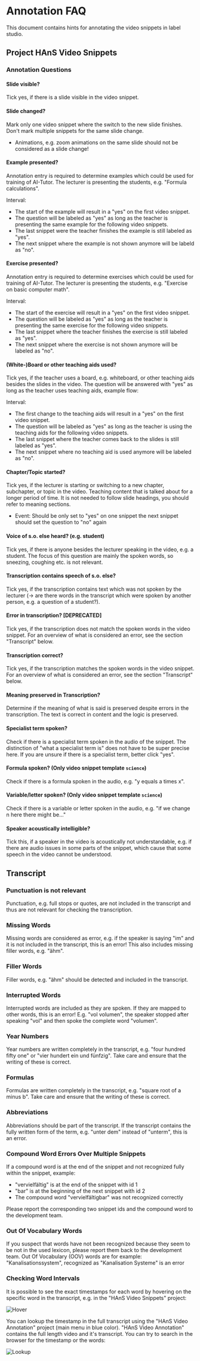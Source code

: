 # Annotation FAQ

This document contains hints for annotating the video snippets in label studio.

## Project HAnS Video Snippets

### Annotation Questions

#### Slide visible?

Tick yes, if there is a slide visible in the video snippet.

#### Slide changed?

Mark only one video snippet where the switch to the new slide finishes.
Don't mark multiple snippets for the same slide change.

- Animations, e.g. zoom animations on the same slide should not be considered as a slide change!

#### Example presented?

Annotation entry is required to determine examples which could be used for
training of AI-Tutor. The lecturer is presenting the students, e.g. "Formula calculations".

Interval:

- The start of the example will result in a "yes" on the first video snippet.
- The question will be labeled as "yes" as long as the teacher is presenting the same example for the following video snippets.
- The last snippet were the teacher finishes the example is still labeled as "yes".
- The next snippet where the example is not shown anymore will be labeld as "no".

#### Exercise presented?

Annotation entry is required to determine exercises which could be used for
training of AI-Tutor. The lecturer is presenting the students, e.g. "Exercise on basic computer math".

Interval:

- The start of the exercise will result in a "yes" on the first video snippet.
- The question will be labeled as "yes" as long as the teacher is presenting the same exercise for the following video snippets.
- The last snippet where the teacher finishes the exercise is still labeled as "yes".
- The next snippet where the exercise is not shown anymore will be labeled as "no".

#### (White-)Board or other teaching aids used?

Tick yes, if the teacher uses a board, e.g. whiteboard, or other teaching aids besides the slides in the video.
The question will be answered with "yes" as long as the teacher uses teaching aids, example flow:

Interval:

- The first change to the teaching aids will result in a "yes" on the first video snippet.
- The question will be labeled as "yes" as long as the teacher is using the teaching aids for the following video snippets.
- The last snippet where the teacher comes back to the slides is still labeled as "yes".
- The next snippet where no teaching aid is used anymore will be labeled as "no".

#### Chapter/Topic started?

Tick yes, if the lecturer is starting or switching to a new chapter, subchapter, or topic in the video.
Teaching content that is talked about for a longer period of time.
It is not needed to follow slide headings, you should refer to meaning sections.

- Event: Should be only set to "yes" on one snippet the next snippet should set the question to "no" again

#### Voice of s.o. else heard? (e.g. student)

Tick yes, if there is anyone besides the lecturer speaking in the video, e.g. a student.
The focus of this question are mainly the spoken words, so sneezing, coughing etc. is not relevant.

#### Transcription contains speech of s.o. else?

Tick yes, if the transcription contains text which was not spoken by the lecturer
(-> are there words in the transcript which were spoken by another person, e.g. a question of a student?).

#### Error in transcription? \[DEPRECATED\]

Tick yes, if the transcription does not match the spoken words in the video snippet.
For an overview of what is considered an error, see the section "Transcript" below.

#### Transcription correct?

Tick yes, if the transcription matches the spoken words in the video snippet.
For an overview of what is considered an error, see the section "Transcript" below.

#### Meaning preserved in Transcription?

Determine if the meaning of what is said is preserved despite errors in the transcription.
The text is correct in content and the logic is preserved.

#### Specialist term spoken?

Check if there is a specialist term spoken in the audio of the snippet.
The distinction of "what a specialist term is" does not have to be super precise here.
If you are unsure if there is a specialist term, better click "yes".

#### Formula spoken? (Only video snippet template `science`)

Check if there is a formula spoken in the audio, e.g. "y equals a times x".

#### Variable/letter spoken? (Only video snippet template `science`)

Check if there is a variable or letter spoken in the audio, e.g. "if we change n here there might be..."

#### Speaker acoustically intelligible?

Tick this, if a speaker in the video is acoustically not understandable,
e.g. if there are audio issues in some parts of the snippet, which cause that some speech in the video cannot be understood.

## Transcript

### Punctuation is not relevant

Punctuation, e.g. full stops or quotes, are not included in the transcript and thus are not relevant for checking the transcription.

### Missing Words

Missing words are considered as error, e.g. if the speaker is saying "im" and it is not included in the transcript, this is an error! This also includes missing filler words, e.g. "ähm".

### Filler Words

Filler words, e.g. "ähm" should be detected and included in the transcript.

### Interrupted Words

Interrupted words are included as they are spoken. If they are mapped to other words, this is an error!
E.g. "vol volumen", the speaker stopped after speaking "vol" and then spoke the complete word "volumen".

### Year Numbers

Year numbers are written completely in the transcript, e.g. "four hundred fifty one" or "vier hundert ein und fünfzig".
Take care and ensure that the writing of these is correct.

### Formulas

Formulas are written completely in the transcript, e.g. "square root of a minus b".
Take care and ensure that the writing of these is correct.

### Abbreviations

Abbreviations should be part of the transcript.
If the transcript contains the fully written form of the term, e.g. "unter dem" instead of "unterm", this is an error.

### Compound Word Errors Over Multiple Snippets

If a compound word is at the end of the snippet and not recognized fully within the snippet, example:

- "vervielfältig" is at the end of the snippet with id 1
- "bar" is at the beginning of the next snippet with id 2
- The compound word "vervielfältigbar" was not recognized correctly

Please report the corresponding two snippet ids and the compound word to the development team.

### Out Of Vocabulary Words

If you suspect that words have not been recognized because they seem to be not in the used lexicon,
please report them back to the development team.
Out Of Vocabulary (OOV) words are for example:
"Kanalisationssystem", recognized as "Kanalisation Systeme" is an error

### Checking Word Intervals

It is possible to see the exact timestamps for each word by hovering on the specific word in the transcript, e.g. in the "HAnS Video Snippets" project:

![Hover](./docs/images/hover_transcript.png "Hover")

You can lookup the timestamp in the full transcript using the "HAnS Video Annotation" project (main menu in blue color). "HAnS Video Annotation" contains the full length video and it's transcript.
You can try to search in the browser for the timestamp or the words:

![Lookup](./docs/images/lookup_full_transcript.png "Lookup")
